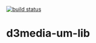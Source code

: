 [![build status](https://secure.travis-ci.org/d3media/d3media-um-lib.png)](http://travis-ci.org/d3media/d3media-um-lib)
# d3media-um-lib
